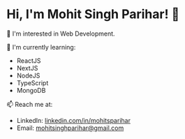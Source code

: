 # Hi, I'm Mohit Singh Parihar! 👋

👀 I'm interested in Web Development.

🌱 I'm currently learning:

- ReactJS
- NextJS
- NodeJS
- TypeScript
- MongoDB

📫 Reach me at:
- LinkedIn: [linkedin.com/in/mohitsparihar](https://www.linkedin.com/in/mohiitsparihar/)
- Email: mohitsinghparihar@gmail.com
